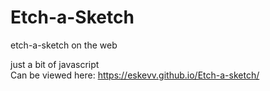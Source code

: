 # Etch-a-Sketch
etch-a-sketch on the web  

just a bit of javascript  
Can be viewed here: https://eskevv.github.io/Etch-a-sketch/
